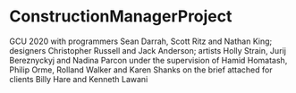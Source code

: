 # ConstructionManagerProject
 
GCU
2020
with programmers Sean Darrah, Scott Ritz and Nathan King; designers Christopher Russell and Jack Anderson; artists Holly Strain, Jurij Bereznyckyj and Nadina Parcon
under the supervision of Hamid Homatash, Philip Orme, Rolland Walker and Karen Shanks
on the brief attached for clients Billy Hare and Kenneth Lawani
